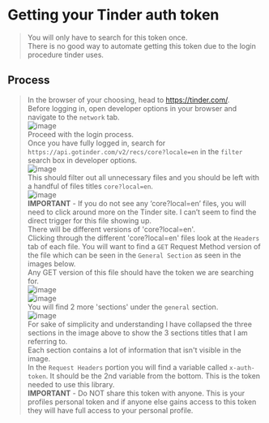 # Getting your Tinder auth token
> You will only have to search for this token once.\
> There is no good way to automate getting this token due to the login procedure tinder uses.

## Process
> In the browser of your choosing, head to https://tinder.com/. \
> Before logging in, open developer options in your browser and navigate to the `network` tab. \
> ![image](https://user-images.githubusercontent.com/76274780/190454755-23cdd2e7-0137-47dd-99ea-254e69917693.png) \
> Proceed with the login process. \
> Once you have fully logged in, search for `https://api.gotinder.com/v2/recs/core?locale=en` in the `filter` search box in developer options. \
> ![image](https://user-images.githubusercontent.com/76274780/190454884-c7828fa5-f632-4016-9879-8c3296879d35.png)  \
> This should filter out all unnecessary files and you should be left with a handful of files titles `core?local=en`. \
> ![image](https://user-images.githubusercontent.com/76274780/190454997-fef35890-4b57-487c-b129-082916c96198.png) \
> **IMPORTANT** - If you do not see any ‘core?local=en’ files, you will need to click around more on the Tinder site. I can’t seem to find the direct trigger for this file showing up. \
> There will be different versions of 'core?local=en'. \
> Clicking through the different 'core?local=en' files look at the `Headers` tab of each file. You will want to find a `GET` Request Method version of the file which can be seen in the `General Section` as seen in the images below. \
> Any GET version of this file should have the token we are searching for. \
> ![image](https://user-images.githubusercontent.com/76274780/190456960-0d19b752-5a08-4bc1-a6cf-33ddc080118e.png) \
> ![image](https://user-images.githubusercontent.com/76274780/190456984-f074f9f4-3669-4e6b-8938-4506ed72698d.png) \
> You will find 2 more 'sections' under the `general` section.  \
> ![image](https://user-images.githubusercontent.com/76274780/190455807-66762e33-e15f-434e-b459-bbf936757aaa.png) \
> For sake of simplicity and understanding I have collapsed the three sections in the image above to show the 3 sections titles that I am referring to. \
> Each section contains a lot of information that isn't visible in the image. \
> In the `Request Headers` portion you will find a variable called `x-auth-token`. It should be the 2nd variable from the bottom. This is the token needed to use this library. \
> **IMPORTANT** - Do NOT share this token with anyone. This is your profiles personal token and if anyone else gains access to this token they will have full access to your personal profile.